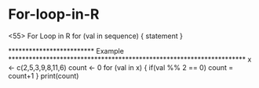 # For-loop-in-R
<55>
For Loop in R
for (val in sequence)
{
    statement
}


************************* Example *********************************************************************
x <- c(2,5,3,9,8,11,6)
count <- 0
for (val in x) 
{
    if(val %% 2 == 0)  count = count+1
}
print(count)
